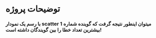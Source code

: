 # توضیحات پروژه
### با رسم یک نمودار scatter میتوان اینطور نتیجه گرفت که گوینده شماره 1 بیشترین تعداد خطا را بین گویندگان داشته است!
